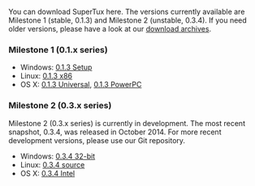 You can download SuperTux here. The versions currently available are Milestone 1 (stable, 0.1.3) and Milestone 2 (unstable, 0.3.4). If you need older versions, please have a look at our [download archives](https://github.com/SuperTuxTeam/downloads).

### Milestone 1 (0.1.x series)

* Windows: [0.1.3 Setup](https://github.com/SuperTuxTeam/downloads/blob/master/deprecated/supertux-0.1.3-setup.exe?raw=true)
* Linux: [0.1.3 x86](https://github.com/SuperTuxTeam/downloads/blob/master/deprecated/supertux-0.1.3.x86.package?raw=true)
* OS X: [0.1.3 Universal](https://github.com/SuperTuxTeam/downloads/blob/master/deprecated/supertux-0.1.3-macosx-universal.dmg?raw=true), [0.1.3 PowerPC](https://github.com/SuperTuxTeam/downloads/blob/master/deprecated/supertux-0.1.3-macosx.dmg?raw=true)

### Milestone 2 (0.3.x series)

Milestone 2 (0.3.x series) is currently in development. The most recent snapshot, 0.3.4, was released in October 2014. For more recent development versions, please use our Git repository.

* Windows: [0.3.4 32-bit](https://github.com/SuperTuxTeam/downloads/blob/master/supertux-0.3.4-win32.exe?raw=true)
* Linux: [0.3.4 source](https://github.com/SuperTuxTeam/downloads/blob/master/supertux-0.3.4.tar.bz2?raw=true)
* OS X: [0.3.4 Intel](https://github.com/SuperTuxTeam/downloads/blob/master/SuperTux-0.3.4-osx-intel.dmg?raw=true)
